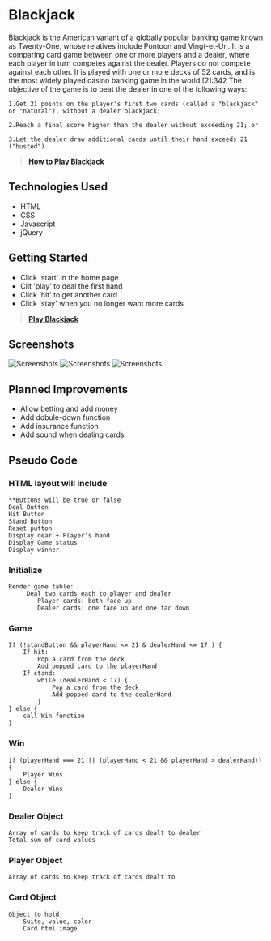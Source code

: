 # Blackjack

Blackjack is the American variant of a globally popular banking game known as Twenty-One, whose relatives include Pontoon and Vingt-et-Un. It is a comparing card game between one or more players and a dealer, where each player in turn competes against the dealer. Players do not compete against each other. It is played with one or more decks of 52 cards, and is the most widely played casino banking game in the world.[2]:342 The objective of the game is to beat the dealer in one of the following ways:

    1.Get 21 points on the player's first two cards (called a "blackjack" or "natural"), without a dealer blackjack;

    2.Reach a final score higher than the dealer without exceeding 21; or

    3.Let the dealer draw additional cards until their hand exceeds 21 ("busted").  

> [**How to Play Blackjack**](https://en.wikipedia.org/wiki/Blackjack)

## Technologies Used

* HTML
* CSS
* Javascript
* jQuery

## Getting Started

* Click 'start' in the home page
* Clit 'play' to deal the first hand
* Click 'hit' to get another card
* Click 'stay' when you no longer want more cards
> [**Play Blackjack**](https://anami-sf.github.io/blackjack-v2/game.html)

## Screenshots

![Screenshots](images/screenshots/home.PNG)
![Screenshots](images/screenshots/deal.PNG)
![Screenshots](images/screenshots/win.PNG)

## Planned Improvements

* Allow betting and add money
* Add dobule-down function
* Add insurance function
* Add sound when dealing cards

## Pseudo Code

### HTML layout will include  

    **Buttons will be true or false  
    Deal Button
    Hit Button
    Stand Button
    Reset putton
    Display dear + Player's hand
    Display Game status
    Display winner

### Initialize  

    Render game table:
         Deal two cards each to player and dealer
            Player cards: both face up
            Dealer cards: one face up and one fac down

### Game  

    If (!standButton && playerHand <= 21 & dealerHand <= 17 ) {
        If hit:
            Pop a card from the deck
            Add popped card to the playerHand 
        If stand: 
            while (dealerHand < 17) {
                Pop a card from the deck
                Add popped card to the dealerHand 
            }      
    } else {
        call Win function 
    }

### Win  

    if (playerHand === 21 || (playerHand < 21 && playerHand > dealerHand)){
        Player Wins
    } else {
        Dealer Wins
    }

### Dealer Object  

    Array of cards to keep track of cards dealt to dealer  
    Total sum of card values

### Player Object  

    Array of cards to keep track of cards dealt to

### Card Object  

    Object to hold:
        Suite, value, color
        Card html image  

